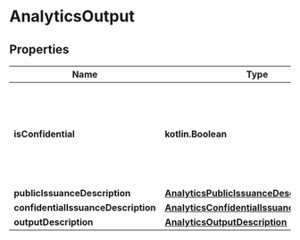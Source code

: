 
# AnalyticsOutput

## Properties
Name | Type | Description | Notes
------------ | ------------- | ------------- | -------------
**isConfidential** | **kotlin.Boolean** | Boolean signifying whether the Issuance was done confidentially; false if the Issuance was done publicly |  [optional]
**publicIssuanceDescription** | [**AnalyticsPublicIssuanceDescription**](AnalyticsPublicIssuanceDescription.md) |  |  [optional]
**confidentialIssuanceDescription** | [**AnalyticsConfidentialIssuanceDescription**](AnalyticsConfidentialIssuanceDescription.md) |  |  [optional]
**outputDescription** | [**AnalyticsOutputDescription**](AnalyticsOutputDescription.md) |  |  [optional]



